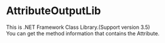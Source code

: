 AttributeOutputLib
==================

This is .NET Framework Class Library.(Support version 3.5)  
You can get the method information that contains the Attribute.  
